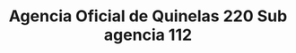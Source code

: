 ---
title: "Agencia Oficial de Quinelas 220 Sub agencia 112"
url: /posadas/agencia-oficial-de-quinelas-220-sub-agencia-112/
shop: lotería
---